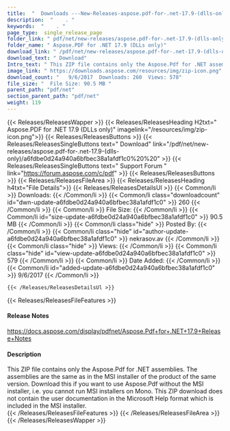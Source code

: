 ```yaml
---
title:  "  Downloads ---New-Releases-aspose.pdf-for-.net-17.9-(dlls-only) . " 
description:  "    . " 
keywords:  "    . " 
page_type:  single_release_page
folder_link: " pdf/net/new-releases/aspose.pdf-for-.net-17.9-(dlls-only)/"
folder_name: " Aspose.PDF for .NET 17.9 (DLLs only)"
download_link: " /pdf/net/new-releases/aspose.pdf-for-.net-17.9-(dlls-only)/a6fdbe0d24a940a6bfbec38a1afdf1c0"
download_text: " Download"
Intro_text: " This ZIP file contains only the Aspose.Pdf for .NET assemblies. The assemblies a..."
image_link: " https://downloads.aspose.com/resources/img/zip-icon.png"
download_count: "   9/6/2017  Downloads: 260  Views: 578"
file_size: "  File Size: 90.5 MB "
parent_path: "pdf/net"
section_parent_path: "pdf/net"
weight: 119 
---
```


{{< Releases/ReleasesWapper >}}
  {{< Releases/ReleasesHeading H2txt=" Aspose.PDF for .NET 17.9 (DLLs only)" imagelink="/resources/img/zip-icon.png">}}
  {{< Releases/ReleasesButtons >}}
    {{< Releases/ReleasesSingleButtons text=" Download" link="/pdf/net/new-releases/aspose.pdf-for-.net-17.9-(dlls-only)/a6fdbe0d24a940a6bfbec38a1afdf1c0%20%20" >}}
    {{< Releases/ReleasesSingleButtons text=" Support Forum " link="https://forum.aspose.com/c/pdf" >}}
  {{< Releases/ReleasesButtons >}}
  {{< Releases/ReleasesFileArea >}}
    {{< Releases/ReleasesHeading h4txt="File Details">}}
    {{< Releases/ReleasesDetailsUl >}}
            {{< Common/li  >}} Downloads: {{< /Common/li >}} 
      {{< Common/li class="downloadcount" id="dwn-update-a6fdbe0d24a940a6bfbec38a1afdf1c0" >}} 260 {{< /Common/li >}} 
      {{< Common/li  >}} File Size: {{< /Common/li >}} 
      {{< Common/li id="size-update-a6fdbe0d24a940a6bfbec38a1afdf1c0" >}} 90.5 MB {{< /Common/li >}} 
      {{< Common/li  class="hide" >}} Posted By: {{< /Common/li >}} 
      {{< Common/li class="hide" id="author-update-a6fdbe0d24a940a6bfbec38a1afdf1c0" >}} nekrasov.av {{< /Common/li >}} 
      {{< Common/li class="hide"  >}} Views: {{< /Common/li >}} 
      {{< Common/li class="hide" id="view-update-a6fdbe0d24a940a6bfbec38a1afdf1c0" >}} 579 {{< /Common/li >}} 
      {{< Common/li  >}} Date Added: {{< /Common/li >}} 
      {{< Common/li id="added-update-a6fdbe0d24a940a6bfbec38a1afdf1c0" >}} 9/6/2017 {{< /Common/li >}} 

    {{< /Releases/ReleasesDetailsUl >}}

  {{< Releases/ReleasesFileFeatures >}}
      <h4>Release Notes</h4><div><a href="https://docs.aspose.com/display/pdfnet/Aspose.Pdf+for+.NET+17.9+Release+Notes"> https://docs.aspose.com/display/pdfnet/Aspose.Pdf+for+.NET+17.9+Release+Notes</a></div><h4>Description</h4><div class="HTMLDescription">This ZIP file contains only the Aspose.Pdf for .NET assemblies. The assemblies are the same as in the MSI installer of the product of the same version. Download this if you want to use Aspose.Pdf without the MSI installer, i.e. you cannot run MSI installers on Mono. This ZIP download does not contain the user documentation in the Microsoft Help format which is included in the MSI installer.</div>
  {{< /Releases/ReleasesFileFeatures >}}
 {{< /Releases/ReleasesFileArea >}}
{{< /Releases/ReleasesWapper >}}


